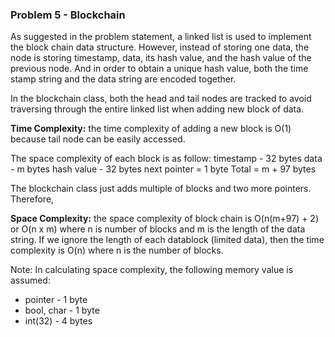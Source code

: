### Problem 5 - Blockchain

As suggested in the problem statement, a linked list is used to implement the block chain data structure. However, instead of storing one data, the node is storing timestamp, data, its hash value, and the hash value of the previous node. And in order to obtain a unique hash value, both the time stamp string and the data string are encoded together.

In the blockchain class, both the head and tail nodes are tracked to avoid traversing through the entire linked list when adding new block of data.

**Time Complexity:** the time complexity of adding a new block is O(1) because tail node can be easily accessed.

The space complexity of each block is as follow:
timestamp - 32 bytes
data - m bytes
hash value - 32 bytes
next pointer = 1 byte
Total = m + 97 bytes

The blockchain class just adds multiple of blocks and two more pointers. Therefore,

**Space Complexity:** the space complexity of block chain is O(n(m+97) + 2) or O(n x m) where n is number of blocks and m is the length of the data string. If we ignore the length of each datablock (limited data), then the time complexity is O(n) where n is the number of blocks.

Note: In calculating space complexity, the following memory value is assumed:
  * pointer - 1 byte
  * bool, char - 1 byte  
  * int(32) - 4 bytes
